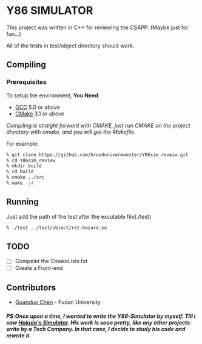 # Y86 SIMULATOR

This project was written in C++ for reviewing the CSAPP. (Maybe just for fun...)  

All of the tests in test/object directory should work.

## Compiling

### Prerequisites

To setup the environment, **You Need**:

- [GCC](https://gcc.gnu.org/releases.html) 5.0 or above
- [CMake](https://cmake.org/download) 3.1 or above

*Compiling is straight forward with CMAKE, just run CMAKE on the project directory with cmake, and you will get the Makefile.*

For example:

```zsh
% git clone https://github.com/broodunivermonster/Y86sim_reveiw.git
% cd Y86sim_review
% mkdir build
% cd build
% cmake ../src
% make -j4
```

## Running

Just add the path of the test after the excutable file(./test)

```zsh
% ./test ../test/object/ret-hazard.yo
```

## TODO

- [ ] Compelet the CmakeLists.txt
- [ ] Create a Front-end

## Contributors

- [Guanduo Chen](https://github.com/broodunivermonster) - Fudan University

##### *PS:Once upon a time, I wanted to write the Y86-Simulator by myself. Till i saw [Hakula's Simulator](https://github.com/hakula139/Y86-64-Simulator). His work is sooo pretty, like any other projects write by a Tech Company. In that case, I decide to study his code and rewrite it.*